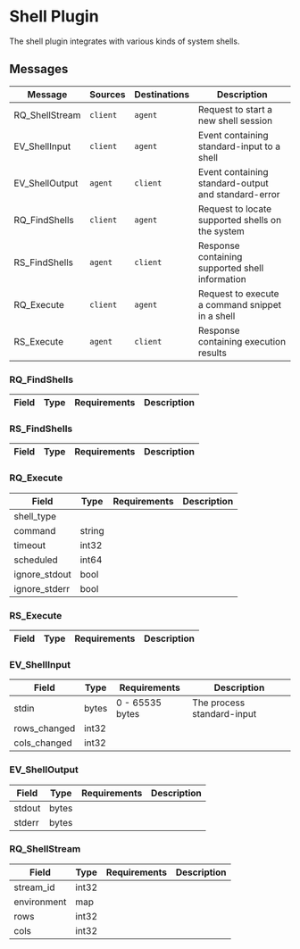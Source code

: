 # Shell Plugin
The shell plugin integrates with various kinds of system shells.

## Messages

| Message              | Sources           | Destinations      | Description                                       |
|----------------------|-------------------|-------------------|---------------------------------------------------|
| RQ_ShellStream       | `client`          | `agent`           | Request to start a new shell session              |
| EV_ShellInput        | `client`          | `agent`           | Event containing standard-input to a shell        |
| EV_ShellOutput       | `agent`           | `client`          | Event containing standard-output and standard-error |
| RQ_FindShells        | `client`          | `agent`           | Request to locate supported shells on the system  |
| RS_FindShells        | `agent`           | `client`          | Response containing supported shell information   |
| RQ_Execute           | `client`          | `agent`           | Request to execute a command snippet in a shell   |
| RS_Execute           | `agent`           | `client`          | Response containing execution results             |

### RQ_FindShells

| Field            | Type       | Requirements              | Description                                              |
|------------------|------------|---------------------------|----------------------------------------------------------|

### RS_FindShells

| Field            | Type       | Requirements              | Description                                              |
|------------------|------------|---------------------------|----------------------------------------------------------|

### RQ_Execute

| Field            | Type       | Requirements              | Description                                              |
|------------------|------------|---------------------------|----------------------------------------------------------|
| shell_type       |
| command          | string     |
| timeout          | int32      |
| scheduled        | int64      |
| ignore_stdout    | bool       |
| ignore_stderr    | bool       |

### RS_Execute

| Field            | Type       | Requirements              | Description                                              |
|------------------|------------|---------------------------|----------------------------------------------------------|

### EV_ShellInput

| Field            | Type       | Requirements              | Description                                              |
|------------------|------------|---------------------------|----------------------------------------------------------|
| stdin            | bytes      | 0 - 65535 bytes           | The process standard-input                               |
| rows_changed     | int32      |
| cols_changed     | int32      |

### EV_ShellOutput

| Field            | Type       | Requirements              | Description                                              |
|------------------|------------|---------------------------|----------------------------------------------------------|
| stdout           | bytes      |
| stderr           | bytes      |

### RQ_ShellStream

| Field            | Type       | Requirements              | Description                                              |
|------------------|------------|---------------------------|----------------------------------------------------------|
| stream_id        | int32      |
| environment      | map        |
| rows             | int32      |
| cols             | int32      |
